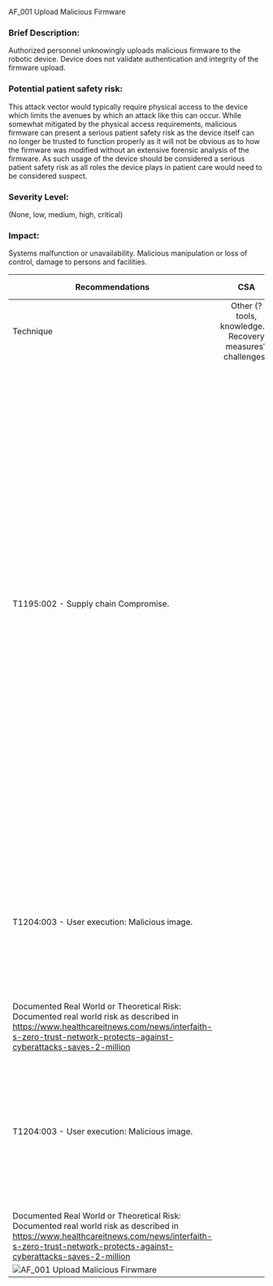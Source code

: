 AF_001 Upload Malicious Firmware

<h3>Brief Description:</h3> Authorized personnel unknowingly uploads malicious firmware to the robotic device. Device does not validate authentication and integrity of the firmware upload.

<h3> Potential patient safety risk:</h3> This attack vector would typically require physical access to the device which limits the avenues by which an attack like this can occur.  While somewhat mitigated by the physical access requirements, malicious firmware can present a serious patient safety risk as the device itself can no longer be trusted to function properly as it will not be obvious as to how the firmware was modified without an extensive forensic analysis of the firmware.  As such usage of the device should be considered a serious patient safety risk as all roles the device plays in patient care would need to be considered suspect. 
<h3> Severity Level:</h3> (None, low, medium, high, critical) 
<h3>Impact:</h3> Systems malfunction or unavailability. Malicious manipulation or loss of control, damage to persons and facilities. 






| Recommendations                                                                                                                                                                                            |                             CSA                            |                                                                                                                                                                                                                                                                                                                                                                                                                                                                                                                                                                                                                                                                                                                                                                                                                                                                                                          |                                             Mitre Att&ck                                            |                                                                                                                                                     |
|------------------------------------------------------------------------------------------------------------------------------------------------------------------------------------------------------------|:----------------------------------------------------------:|:--------------------------------------------------------------------------------------------------------------------------------------------------------------------------------------------------------------------------------------------------------------------------------------------------------------------------------------------------------------------------------------------------------------------------------------------------------------------------------------------------------------------------------------------------------------------------------------------------------------------------------------------------------------------------------------------------------------------------------------------------------------------------------------------------------------------------------------------------------------------------------------------------------:|:---------------------------------------------------------------------------------------------------:|:---------------------------------------------------------------------------------------------------------------------------------------------------:|
| Technique                                                                                                                                                                                                  | Other (? tools, knowledge…) Recovery measures? challenges? | Compensating Controls                                                                                                                                                                                                                                                                                                                                                                                                                                                                                                                                                                                                                                                                                                                                                                                                                                                                                    | Mitigation                                                                                          | Detection                                                                                                                                           |
| T1195:002 - Supply chain Compromise.                                                                                                                                                                       |                                                            | Physical access controls should be used to restrict access to the device wherever possible.  A known good copy of the manufacturer approved firmware should be kept in a secure location and the hash of the firmware computed and stored.  Prior to installing the firmware on any device the hash of the firmware should be recomputed and verified as correct. Where possible administrative interfaces should be configured to require authentication using non-default credentials.  DNS Sinkholes or other forms of traffic monitoring should be used to help identify any unusual communications initiated by malicious firmware                                                                                                                                                                                                                                                                  | M1015 - Update software. M1016 - Vulnerability scanning.                                            | DS0022 - File Metadata.                                                                                                                             |
| T1204:003 - User execution: Malicious image.                                                                                                                                                               |                                                            |                                                                                                                                                                                                                                                                                                                                                                                                                                                                                                                                                                                                                                                                                                                                                                                                                                                                                                          | M1047 - Audit.  M1045 - Code Signing. M1031 - Network prevention intrusion. M1017 - User Training.  | DS0015 - Application Log(1). DS0017 - Command. DS0007 - Image. Applies dependently on deployed architecture: DS0032 - Container. DS0030 - Instance. |
| Documented Real World or Theoretical Risk: Documented real world risk as described in https://www.healthcareitnews.com/news/interfaith-s-zero-trust-network-protects-against-cyberattacks-saves-2-million  |                                                            |                                                                                                                                                                                                                                                                                                                                                                                                                                                                                                                                                                                                                                                                                                                                                                                                                                                                                                          |                                                                                                     |                                                                                                                                                     |
| T1204:003 - User execution: Malicious image.                                                                                                                                                               |                                                            |                                                                                                                                                                                                                                                                                                                                                                                                                                                                                                                                                                                                                                                                                                                                                                                                                                                                                                          | M1047 - Audit.  M1045 - Code Signing. M1031 - Network prevention intrusion. M1017 - User Training.  | DS0015 - Application Log(1). DS0017 - Command. DS0007 - Image. Applies dependently on deployed architecture: DS0032 - Container. DS0030 - Instance. |
| Documented Real World or Theoretical Risk: Documented real world risk as described in https://www.healthcareitnews.com/news/interfaith-s-zero-trust-network-protects-against-cyberattacks-saves-2-million  |                                                            |                                                                                                                                                                                                                                                                                                                                                                                                                                                                                                                                                                                                                                                                                                                                                                                                                                                                                                          |                                                                                                     |                                                                                                                                                     |
| ![AF_001 Upload Malicious Firwmare](https://user-images.githubusercontent.com/10893218/189976428-d9f34219-b1b7-4b3e-8456-476a7a3da216.png)

